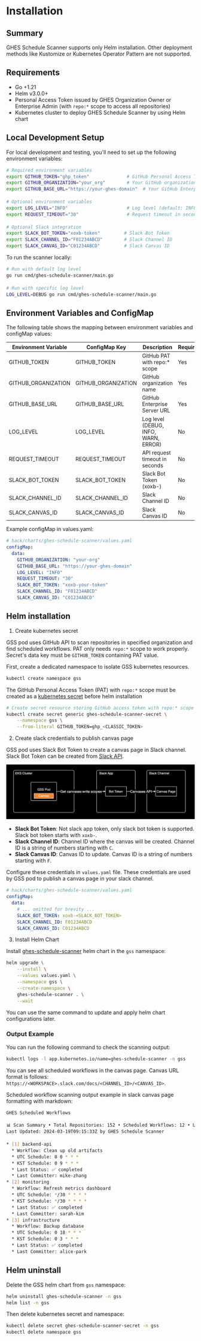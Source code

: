 # Installation

## Summary

GHES Schedule Scanner supports only Helm installation. Other deployment methods like Kustomize or Kubernetes Operator Pattern are not supported.

## Requirements

- Go +1.21
- Helm v3.0.0+
- Personal Access Token issued by GHES Organization Owner or Enterprise Admin (with `repo:*` scope to access all repositories)
- Kubernetes cluster to deploy GHES Schedule Scanner by using Helm chart

## Local Development Setup

For local development and testing, you'll need to set up the following environment variables:

```bash
# Required environment variables
export GITHUB_TOKEN="ghp_token"              # GitHub Personal Access Token with repo:* scope
export GITHUB_ORGANIZATION="your_org"        # Your GitHub organization name
export GITHUB_BASE_URL="https://your-ghes-domain"  # Your GitHub Enterprise Server URL

# Optional environment variables
export LOG_LEVEL="INFO"                      # Log level (default: INFO)
export REQUEST_TIMEOUT="30"                  # Request timeout in seconds (default: 30)

# Optional Slack integration
export SLACK_BOT_TOKEN="xoxb-token"         # Slack Bot Token
export SLACK_CHANNEL_ID="F01234ABCD"        # Slack Channel ID
export SLACK_CANVAS_ID="C01234ABCD"         # Slack Canvas ID
```

To run the scanner locally:

```bash
# Run with default log level
go run cmd/ghes-schedule-scanner/main.go

# Run with specific log level
LOG_LEVEL=DEBUG go run cmd/ghes-schedule-scanner/main.go
```

## Environment Variables and ConfigMap

The following table shows the mapping between environment variables and configMap values:

| Environment Variable   | ConfigMap Key       | Description                                    | Required |
|-----------------------|---------------------|------------------------------------------------|----------|
| GITHUB_TOKEN          | GITHUB_TOKEN        | GitHub PAT with repo:* scope                   | Yes      |
| GITHUB_ORGANIZATION   | GITHUB_ORGANIZATION | GitHub organization name                        | Yes      |
| GITHUB_BASE_URL      | GITHUB_BASE_URL     | GitHub Enterprise Server URL                    | Yes      |
| LOG_LEVEL            | LOG_LEVEL           | Log level (DEBUG, INFO, WARN, ERROR)           | No       |
| REQUEST_TIMEOUT      | REQUEST_TIMEOUT     | API request timeout in seconds                 | No       |
| SLACK_BOT_TOKEN      | SLACK_BOT_TOKEN     | Slack Bot Token (xoxb-)                        | No       |
| SLACK_CHANNEL_ID     | SLACK_CHANNEL_ID    | Slack Channel ID                               | No       |
| SLACK_CANVAS_ID      | SLACK_CANVAS_ID     | Slack Canvas ID                                | No       |

Example configMap in values.yaml:

```yaml
# hack/charts/ghes-schedule-scanner/values.yaml
configMap:
  data:
    GITHUB_ORGANIZATION: "your-org"
    GITHUB_BASE_URL: "https://your-ghes-domain"
    LOG_LEVEL: "INFO"
    REQUEST_TIMEOUT: "30"
    SLACK_BOT_TOKEN: "xoxb-your-token"
    SLACK_CHANNEL_ID: "F01234ABCD"
    SLACK_CANVAS_ID: "C01234ABCD"
```

## Helm installation

1. Create kubernetes secret

GSS pod uses GitHub API to scan repositories in specified organization and find scheduled workflows. PAT only needs `repo:*` scope to work properly. Secret's data key must be `GITHUB_TOKEN` containing PAT value.

First, create a dedicated namespace to isolate GSS kubernetes resources.

```bash
kubectl create namespace gss
```

The GitHub Personal Access Token (PAT) with `repo:*` scope must be created as a [kubernetes secret](https://kubernetes.io/docs/concepts/configuration/secret/) before helm installation

```bash
# Create secret resource storing GitHub access token with repo:* scope
kubectl create secret generic ghes-schedule-scanner-secret \
    --namespace gss \
    --from-literal GITHUB_TOKEN=ghp_<CLASSIC_TOKEN>
```

2. Create slack credentials to publish canvas page

GSS pod uses Slack Bot Token to create a canvas page in Slack channel. Slack Bot Token can be created from [Slack API](https://api.slack.com/apps).

![Canvases API architecture](./assets/images/2.png)

- **Slack Bot Token**: Not slack app token, only slack bot token is supported. Slack bot token starts with `xoxb-`.
- **Slack Channel ID**: Channel ID where the canvas will be created. Channel ID is a string of numbers starting with `C`.
- **Slack Canvas ID**: Canvas ID to update. Canvas ID is a string of numbers starting with `F`.

Configure these credentials in `values.yaml` file. These credentials are used by GSS pod to publish a canvas page in your slack channel.

```yaml
# hack/charts/ghes-schedule-scanner/values.yaml
configMap:
  data:
    # ... omitted for brevity ...
    SLACK_BOT_TOKEN: xoxb-<SLACK_BOT_TOKEN>
    SLACK_CHANNEL_ID: F01234ABCD
    SLACK_CANVAS_ID: C01234ABCD
```

3. Install Helm Chart

Install [ghes-schedule-scanner](https://github.com/younsl/gss/tree/main/hack/charts/ghes-schedule-scanner) helm chart in the `gss` namespace:

```bash
helm upgrade \
    --install \
    --values values.yaml \
    --namespace gss \
    --create-namespace \
    ghes-schedule-scanner . \
    --wait
```

You can use the same command to update and apply helm chart configurations later.

### Output Example

You can run the following command to check the scanning output:

```bash
kubectl logs -l app.kubernetes.io/name=ghes-schedule-scanner -n gss
```

You can see all scheduled workflows in the canvas page. Canvas URL format is follows: `https://<WORKSPACE>.slack.com/docs/<CHANNEL_ID>/<CANVAS_ID>`.

Scheduled workflow scanning output example in slack canvas page formatting with markdown:

```bash
GHES Scheduled Workflows

📊 Scan Summary • Total Repositories: 152 • Scheduled Workflows: 12 • Unknown Committers: 3 
Last Updated: 2024-03-19T09:15:33Z by GHES Schedule Scanner

* [1] backend-api
  * Workflow: Clean up old artifacts
  * UTC Schedule: 0 0 * * *
  * KST Schedule: 0 9 * * *
  * Last Status: ✅ completed
  * Last Committer: mike-zhang
* [2] monitoring
  * Workflow: Refresh metrics dashboard
  * UTC Schedule: */30 * * * *
  * KST Schedule: */30 * * * * 
  * Last Status: ✅ completed
  * Last Committer: sarah-kim
* [3] infrastructure
  * Workflow: Backup database
  * UTC Schedule: 0 18 * * *
  * KST Schedule: 0 3 * * *
  * Last Status: ✅ completed
  * Last Committer: alice-park
```

## Helm uninstall

Delete the GSS helm chart from `gss` namespace:

```bash
helm uninstall ghes-schedule-scanner -n gss
helm list -n gss
```

Then delete kubernetes secret and namespace:

```bash
kubectl delete secret ghes-schedule-scanner-secret -n gss
kubectl delete namespace gss
```